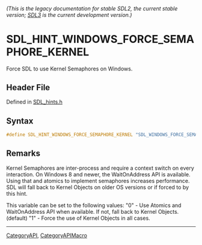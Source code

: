 ###### (This is the legacy documentation for stable SDL2, the current stable version; [SDL3](https://wiki.libsdl.org/SDL3/) is the current development version.)
# SDL_HINT_WINDOWS_FORCE_SEMAPHORE_KERNEL

Force SDL to use Kernel Semaphores on Windows.

## Header File

Defined in [SDL_hints.h](https://github.com/libsdl-org/SDL/blob/SDL2/include/SDL_hints.h)

## Syntax

```c
#define SDL_HINT_WINDOWS_FORCE_SEMAPHORE_KERNEL "SDL_WINDOWS_FORCE_SEMAPHORE_KERNEL"
```

## Remarks

Kernel Semaphores are inter-process and require a context switch on every
interaction. On Windows 8 and newer, the WaitOnAddress API is available.
Using that and atomics to implement semaphores increases performance. SDL
will fall back to Kernel Objects on older OS versions or if forced to by
this hint.

This variable can be set to the following values: "0" - Use Atomics and
WaitOnAddress API when available. If not, fall back to Kernel Objects.
(default) "1" - Force the use of Kernel Objects in all cases.

----
[CategoryAPI](CategoryAPI), [CategoryAPIMacro](CategoryAPIMacro)

